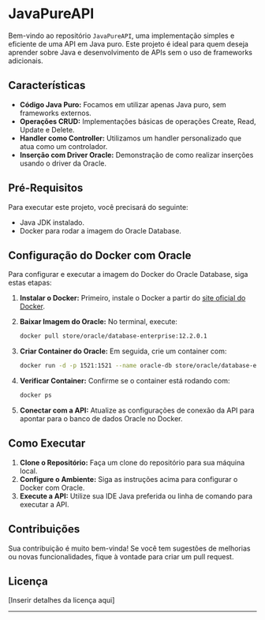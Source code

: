 

# JavaPureAPI

Bem-vindo ao repositório `JavaPureAPI`, uma implementação simples e eficiente de uma API em Java puro. Este projeto é ideal para quem deseja aprender sobre Java e desenvolvimento de APIs sem o uso de frameworks adicionais.

## Características

- **Código Java Puro:** Focamos em utilizar apenas Java puro, sem frameworks externos.
- **Operações CRUD:** Implementações básicas de operações Create, Read, Update e Delete.
- **Handler como Controller:** Utilizamos um handler personalizado que atua como um controlador.
- **Inserção com Driver Oracle:** Demonstração de como realizar inserções usando o driver da Oracle.

## Pré-Requisitos

Para executar este projeto, você precisará do seguinte:
- Java JDK instalado.
- Docker para rodar a imagem do Oracle Database.

## Configuração do Docker com Oracle

Para configurar e executar a imagem do Docker do Oracle Database, siga estas etapas:

1. **Instalar o Docker:** Primeiro, instale o Docker a partir do [site oficial do Docker](https://www.docker.com/get-started).

2. **Baixar Imagem do Oracle:** No terminal, execute:
   ```bash
   docker pull store/oracle/database-enterprise:12.2.0.1
   ```

3. **Criar Container do Oracle:** Em seguida, crie um container com:
   ```bash
   docker run -d -p 1521:1521 --name oracle-db store/oracle/database-enterprise:12.2.0.1
   ```

4. **Verificar Container:** Confirme se o container está rodando com:
   ```bash
   docker ps
   ```

5. **Conectar com a API:** Atualize as configurações de conexão da API para apontar para o banco de dados Oracle no Docker.

## Como Executar

1. **Clone o Repositório:** Faça um clone do repositório para sua máquina local.
2. **Configure o Ambiente:** Siga as instruções acima para configurar o Docker com Oracle.
3. **Execute a API:** Utilize sua IDE Java preferida ou linha de comando para executar a API.

## Contribuições

Sua contribuição é muito bem-vinda! Se você tem sugestões de melhorias ou novas funcionalidades, fique à vontade para criar um pull request.

## Licença

[Inserir detalhes da licença aqui]

---
